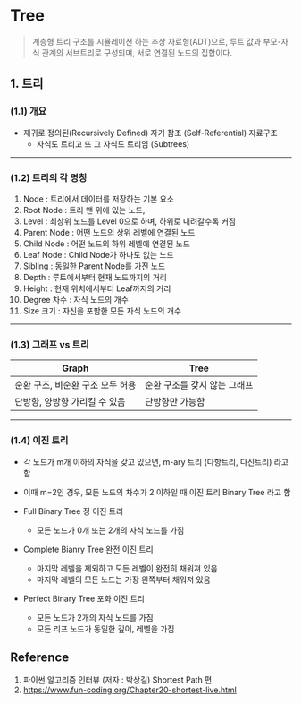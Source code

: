 # Tree
> 계층형 트리 구조를 시뮬레이션 하는 추상 자료형(ADT)으로, 루트 값과 부모-자식 관계의 서브트리로 구성되며, 서로 연결된 노드의 집합이다.


## 1. 트리
### (1.1) 개요
* 재귀로 정의된(Recursively Defined) 자기 참조 (Self-Referential) 자료구조
  * 자식도 트리고 또 그 자식도 트리임 (Subtrees)
---
### (1.2) 트리의 각 명칭
1. Node : 트리에서 데이터를 저장하는 기본 요소
2. Root Node : 트리 맨 위에 있는 노드, 
3. Level : 최상위 노드를 Level 0으로 하며, 하위로 내려갈수록 커짐
4. Parent Node : 어떤 노드의 상위 레벨에 연결된 노드
5. Child Node : 어떤 노드의 하위 레벨에 연결된 노드
6. Leaf Node : Child Node가 하나도 없는 노드
7. Sibling : 동일한 Parent Node를 가진 노드
8. Depth : 루트에서부터 현재 노드까지의 거리
9. Height : 현재 위치에서부터 Leaf까지의 거리
10. Degree 차수 : 자식 노드의 개수
11. Size 크기 : 자신을 포함한 모든 자식 노드의 개수
---
### (1.3) 그래프 vs 트리
Graph | Tree
--- | ---
순환 구조, 비순환 구조 모두 허용 | 순환 구조를 갖지 않는 그래프
단방향, 양방향 가리킬 수 있음 | 단방향만 가능함
---
### (1.4) 이진 트리
* 각 노드가 m개 이하의 자식을 갖고 있으면, m-ary 트리 (다항트리, 다진트리) 라고 함
* 이때 m=2인 경우, 모든 노드의 차수가 2 이하일 때 이진 트리 Binary Tree 라고 함  

* Full Binary Tree 정 이진 트리
  * 모든 노드가 0개 또는 2개의 자식 노드를 가짐
* Complete Bianry Tree 완전 이진 트리
  * 마지막 레벨을 제외하고 모든 레벨이 완전히 채워져 있음
  * 마지막 레벨의 모든 노드는 가장 왼쪽부터 채워져 있음
* Perfect Binary Tree 포화 이진 트리
  * 모든 노드가 2개의 자식 노드를 가짐
  * 모든 리프 노드가 동일한 깊이, 레벨을 가짐

##  Reference
1. 파이썬 알고리즘 인터뷰 (저자 : 박상길) Shortest Path 편
2. https://www.fun-coding.org/Chapter20-shortest-live.html